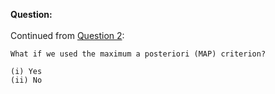 <b>Question:</b>
<br><br>
Continued from <a href="https://github.com/ashumeow/Computational-NeuroScience/blob/master/Week-4/Quiz/Theory/2.md">Question 2</a>:
```
What if we used the maximum a posteriori (MAP) criterion?

(i) Yes
(ii) No
```
